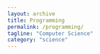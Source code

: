 ```yaml
---
layout: archive
title: Programming
permalink: /programming/
tagline: "Computer Science"
category: "science"
---
```

